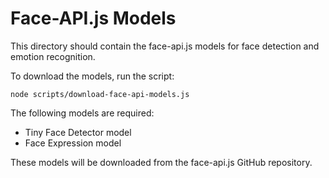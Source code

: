 # Face-API.js Models

This directory should contain the face-api.js models for face detection and emotion recognition.

To download the models, run the script:

```
node scripts/download-face-api-models.js
```

The following models are required:
- Tiny Face Detector model
- Face Expression model

These models will be downloaded from the face-api.js GitHub repository.

